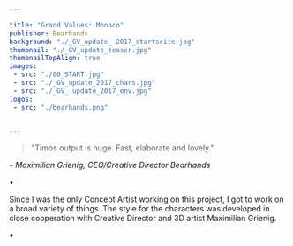 ```yaml
---

title: "Grand Values: Monaco"
publisher: Bearhands
background: "./_GV_update_ 2017_startseite.jpg"
thumbnail: "./_GV_update_teaser.jpg"
thumbnailTopAlign: true
images:
 - src: "./00_START.jpg"
 - src: "./_GV_update_2017_chars.jpg"
 - src: "./_GV_ update_2017_env.jpg"
logos: 
 - src: "./bearhands.png" 


---
```


> "Timos output is huge. Fast, elaborate and lovely."  

*– Maximilian Grienig, CEO/Creative Director Bearhands*  

•

Since I was the only Concept Artist working on this project, I got to work on a broad variety of things. The style for the characters was developed in close cooperation with Creative Director and 3D artist Maximilian Grienig.

• 
